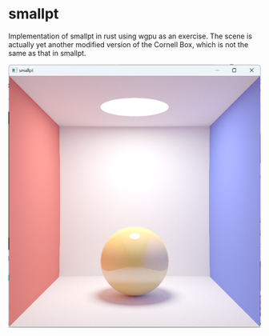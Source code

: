 # smallpt

Implementation of smallpt in rust using wgpu as an exercise. The scene is actually yet another modified version of the Cornell Box, which is not the same as that in smallpt.

![screenshot](https://github.com/LeonKang130/smallpt/blob/main/screenshot.png)
